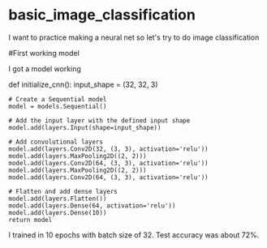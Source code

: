 # basic_image_classification
I want to practice making a neural net so let's try to do image classification

#First working model

I got a model working

def initialize_cnn():
    input_shape = (32, 32, 3)

    # Create a Sequential model
    model = models.Sequential()
    
    # Add the input layer with the defined input shape
    model.add(layers.Input(shape=input_shape))
    
    # Add convolutional layers
    model.add(layers.Conv2D(32, (3, 3), activation='relu'))
    model.add(layers.MaxPooling2D((2, 2)))
    model.add(layers.Conv2D(64, (3, 3), activation='relu'))
    model.add(layers.MaxPooling2D((2, 2)))
    model.add(layers.Conv2D(64, (3, 3), activation='relu'))
    
    # Flatten and add dense layers
    model.add(layers.Flatten())
    model.add(layers.Dense(64, activation='relu'))
    model.add(layers.Dense(10))
    return model

I trained in 10 epochs with batch size of 32. Test accuracy was about 72%.

